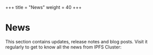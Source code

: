 +++
title = "News"
weight = 40
+++

# News

This section contains updates, release notes and blog posts. Visit it regularly to get to know all the news from IPFS Cluster:
